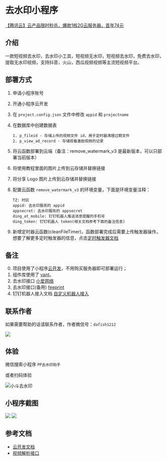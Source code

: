 # 去水印小程序

[【腾讯云】云产品限时秒杀，爆款1核2G云服务器，首年74元](https://curl.qcloud.com/bGOkrtIr)

## 介绍

一款短视频去水印，去水印小工具，短视频无水印，短视频去水印，免费去水印，提取无水印视频，支持抖音，火山，西瓜视频视频等主流短视频平台。

## 部署方式

1. 申请小程序账号
2. 开通小程序云开发
3. 在 ``project.config.json`` 文件中修改 ``appid`` 和 ``projectname``
4. 在数据库中创建数据表
    ```
    1. p_fileid - 存储上传的视频文件 id，用于定时器清理过期文件
    2. p_view_ad_record - 存储观看激励视频的记录
    ```
5. 将云函数部署到云端（备注：remove_watermark_v3 是最新版本，可以只部署当前版本）
6. 将使用教程里面的图片上传到云存储并替换链接
7. 将分享 Logo 图片上传到云存储并替换链接
8. 配置云函数 ``remove_watermark_v3`` 的环境变量，下面是环境变量注释：

    ```
    TZ: 时区
    appid: 去水印服务的 appid
    appsecret: 去水印服务的 appsecret
    ding_at_mobile: 钉钉机器人推送消息提醒的手机号
    ding_token: 钉钉机器人 token(相关文档参考下面的备注信息)
    ```
9. 新增定时器云函数(cleanFileTimer)，函数部署完成后需要上传触发器操作，想要了解更多定时触发器的信息，点击[定时触发器文档](https://developers.weixin.qq.com/miniprogram/dev/wxcloud/guide/functions/triggers.html)

## 备注

0. 项目使用了小程序[云开发](https://developers.weixin.qq.com/miniprogram/dev/wxcloud/basis/getting-started.html)，不用购买服务器即可部署运行；
1. 组件库使用了 [vant](https://vant-contrib.gitee.io/vant-weapp/#/home)。
2. 去水印接口 [小爱网络](http://api.xiuliw.com/?ref=305)
3. 去水印接口(备用) [feeprint](https://admin.feeprint.com/?ref=47181)
4. 钉钉机器人接入文档 [自定义机器人接入](https://developers.dingtalk.com/document/robots/custom-robot-access#topic-2026027)

## 联系作者

如果需要帮助的话请联系作者，作者微信号：``dafish1212``

![](WechatIMG146.jpeg)

## 体验

微信搜索小程序 ``PP去水印助手``

或者扫码体验

![小斗去水印](PP去水印助手.jpg)

## 小程序截图

![](WX20211013-195246@2x.png)
![](WX20211013-195324@2x.png)

## 参考文档

- [云开发文档](https://developers.weixin.qq.com/miniprogram/dev/wxcloud/basis/getting-started.html)
- [视频解析接口](https://admin.feeprint.com/?ref=47181)



